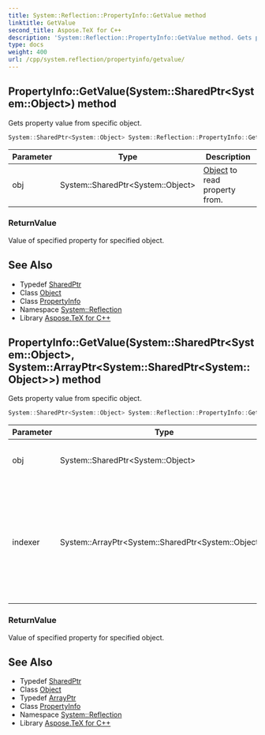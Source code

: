 ```yaml
---
title: System::Reflection::PropertyInfo::GetValue method
linktitle: GetValue
second_title: Aspose.TeX for C++
description: 'System::Reflection::PropertyInfo::GetValue method. Gets property value from specific object in C++.'
type: docs
weight: 400
url: /cpp/system.reflection/propertyinfo/getvalue/
---
```

## PropertyInfo::GetValue(System::SharedPtr\<System::Object\>) method


Gets property value from specific object.

```cpp
System::SharedPtr<System::Object> System::Reflection::PropertyInfo::GetValue(System::SharedPtr<System::Object> obj)
```


| Parameter | Type | Description |
| --- | --- | --- |
| obj | System::SharedPtr\<System::Object\> | [Object](../../../system/object/) to read property from. |

### ReturnValue

Value of specified property for specified object.

## See Also

* Typedef [SharedPtr](../../../system/sharedptr/)
* Class [Object](../../../system/object/)
* Class [PropertyInfo](../)
* Namespace [System::Reflection](../../)
* Library [Aspose.TeX for C++](../../../)
## PropertyInfo::GetValue(System::SharedPtr\<System::Object\>, System::ArrayPtr\<System::SharedPtr\<System::Object\>\>) method


Gets property value from specific object.

```cpp
System::SharedPtr<System::Object> System::Reflection::PropertyInfo::GetValue(System::SharedPtr<System::Object> obj, System::ArrayPtr<System::SharedPtr<System::Object>> indexer)
```


| Parameter | Type | Description |
| --- | --- | --- |
| obj | System::SharedPtr\<System::Object\> | [Object](../../../system/object/) to read property from. |
| indexer | System::ArrayPtr\<System::SharedPtr\<System::Object\>\> | These are optional index values for indexed properties. For non-indexed properties, this value should be null. |

### ReturnValue

Value of specified property for specified object.

## See Also

* Typedef [SharedPtr](../../../system/sharedptr/)
* Class [Object](../../../system/object/)
* Typedef [ArrayPtr](../../../system/arrayptr/)
* Class [PropertyInfo](../)
* Namespace [System::Reflection](../../)
* Library [Aspose.TeX for C++](../../../)
